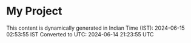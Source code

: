# My Project

This content is dynamically generated in Indian Time (IST): 2024-06-15 02:53:55 IST
Converted to UTC: 2024-06-14 21:23:55 UTC
